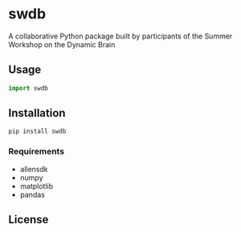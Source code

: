 # swdb

A collaborative Python package built by participants of the Summer Workshop on the Dynamic Brain

## Usage

```Python
import swdb
```

## Installation

```pip install swdb```

### Requirements

- allensdk
- numpy
- matplotlib
- pandas

## License

